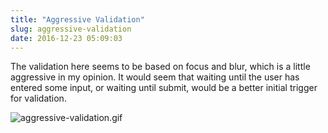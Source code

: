 ```yaml
---
title: "Aggressive Validation"
slug: aggressive-validation
date: 2016-12-23 05:09:03
---
```


The validation here seems to be based on focus and blur, which is a little aggressive in my opinion. It would seem that waiting until the user has entered some input, or waiting until submit, would be a better initial trigger for validation.

![aggressive-validation.gif](/assets/aggressive-validation/aggressive-validation.gif)
